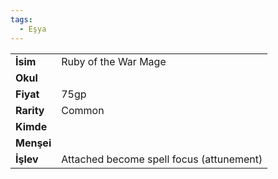 ```yaml
---  
tags:
  - Eşya  
---  
```

  
|  |  |  
|---|---|  
| **İsim** | Ruby of the War Mage|  
| **Okul** | |  
| **Fiyat** | 75gp|  
| **Rarity** | Common|  
| **Kimde** | |  
| **Menşei** | |  
| **İşlev** | Attached become spell focus (attunement)|  
